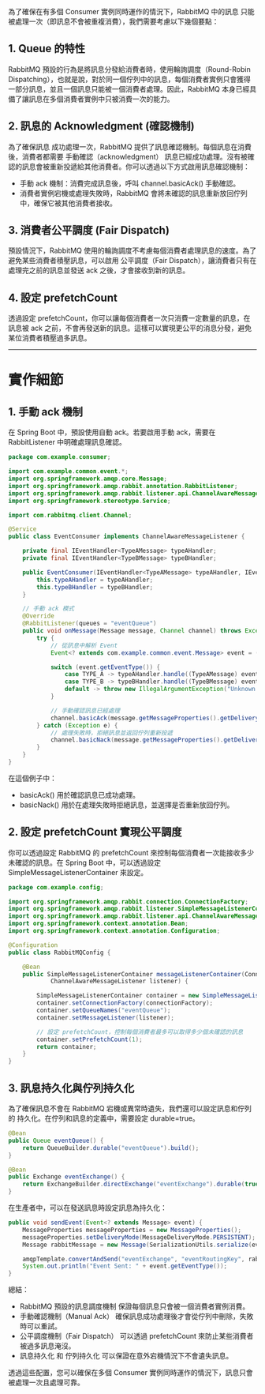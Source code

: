 

為了確保在有多個 Consumer 實例同時運作的情況下，RabbitMQ 中的訊息 只能被處理一次（即訊息不會被重複消費），我們需要考慮以下幾個要點：

## 1. Queue 的特性

RabbitMQ 預設的行為是將訊息分發給消費者時，使用輪詢調度（Round-Robin Dispatching），也就是說，對於同一個佇列中的訊息，每個消費者實例只會獲得一部分訊息，並且一個訊息只能被一個消費者處理。因此，RabbitMQ 本身已經具備了讓訊息在多個消費者實例中只被消費一次的能力。

## 2. 訊息的 Acknowledgment (確認機制)

為了確保訊息 成功處理一次，RabbitMQ 提供了訊息確認機制。每個訊息在消費後，消費者都需要 手動確認（acknowledgment） 訊息已經成功處理。沒有被確認的訊息會被重新投遞給其他消費者。你可以透過以下方式啟用訊息確認機制：

- 手動 ack 機制：消費完成訊息後，呼叫 channel.basicAck() 手動確認。
- 消費者實例宕機或處理失敗時，RabbitMQ 會將未確認的訊息重新放回佇列中，確保它被其他消費者接收。

## 3. 消費者公平調度 (Fair Dispatch)

預設情況下，RabbitMQ 使用的輪詢調度不考慮每個消費者處理訊息的速度。為了避免某些消費者積壓訊息，可以啟用 公平調度（Fair Dispatch），讓消費者只有在處理完之前的訊息並發送 ack 之後，才會接收到新的訊息。

## 4. 設定 prefetchCount

透過設定 prefetchCount，你可以讓每個消費者一次只消費一定數量的訊息，在訊息被 ack 之前，不會再發送新的訊息。這樣可以實現更公平的消息分發，避免某位消費者積壓過多訊息。

---
# 實作細節

## 1. 手動 ack 機制

在 Spring Boot 中，預設使用自動 ack。若要啟用手動 ack，需要在 RabbitListener 中明確處理訊息確認。

```java
package com.example.consumer;

import com.example.common.event.*;
import org.springframework.amqp.core.Message;
import org.springframework.amqp.rabbit.annotation.RabbitListener;
import org.springframework.amqp.rabbit.listener.api.ChannelAwareMessageListener;
import org.springframework.stereotype.Service;

import com.rabbitmq.client.Channel;

@Service
public class EventConsumer implements ChannelAwareMessageListener {

    private final IEventHandler<TypeAMessage> typeAHandler;
    private final IEventHandler<TypeBMessage> typeBHandler;

    public EventConsumer(IEventHandler<TypeAMessage> typeAHandler, IEventHandler<TypeBMessage> typeBHandler) {
        this.typeAHandler = typeAHandler;
        this.typeBHandler = typeBHandler;
    }

    // 手動 ack 模式
    @Override
    @RabbitListener(queues = "eventQueue")
    public void onMessage(Message message, Channel channel) throws Exception {
        try {
            // 從訊息中解析 Event
            Event<? extends com.example.common.event.Message> event = (Event<? extends com.example.common.event.Message>) SerializationUtils.deserialize(message.getBody());

            switch (event.getEventType()) {
                case TYPE_A -> typeAHandler.handle((TypeAMessage) event.getData());
                case TYPE_B -> typeBHandler.handle((TypeBMessage) event.getData());
                default -> throw new IllegalArgumentException("Unknown event type: " + event.getEventType());
            }

            // 手動確認訊息已經處理
            channel.basicAck(message.getMessageProperties().getDeliveryTag(), false);
        } catch (Exception e) {
            // 處理失敗時，拒絕訊息並返回佇列重新投遞
            channel.basicNack(message.getMessageProperties().getDeliveryTag(), false, true);
        }
    }
}
```
在這個例子中：

- basicAck() 用於確認訊息已成功處理。
- basicNack() 用於在處理失敗時拒絕訊息，並選擇是否重新放回佇列。

## 2. 設定 prefetchCount 實現公平調度

你可以透過設定 RabbitMQ 的 prefetchCount 來控制每個消費者一次能接收多少未確認的訊息。在 Spring Boot 中，可以透過設定 SimpleMessageListenerContainer 來設定。

```java
package com.example.config;

import org.springframework.amqp.rabbit.connection.ConnectionFactory;
import org.springframework.amqp.rabbit.listener.SimpleMessageListenerContainer;
import org.springframework.amqp.rabbit.listener.api.ChannelAwareMessageListener;
import org.springframework.context.annotation.Bean;
import org.springframework.context.annotation.Configuration;

@Configuration
public class RabbitMQConfig {

    @Bean
    public SimpleMessageListenerContainer messageListenerContainer(ConnectionFactory connectionFactory,
            ChannelAwareMessageListener listener) {

        SimpleMessageListenerContainer container = new SimpleMessageListenerContainer();
        container.setConnectionFactory(connectionFactory);
        container.setQueueNames("eventQueue");
        container.setMessageListener(listener);

        // 設定 prefetchCount，控制每個消費者最多可以取得多少個未確認的訊息
        container.setPrefetchCount(1);
        return container;
    }
}
```

## 3. 訊息持久化與佇列持久化

為了確保訊息不會在 RabbitMQ 宕機或異常時遺失，我們還可以設定訊息和佇列的 持久化。在佇列和訊息的定義中，需要設定 durable=true。

```java
@Bean
public Queue eventQueue() {
    return QueueBuilder.durable("eventQueue").build();
}

@Bean
public Exchange eventExchange() {
    return ExchangeBuilder.directExchange("eventExchange").durable(true).build();
}
```

在生產者中，可以在發送訊息時設定訊息為持久化：

```java
public void sendEvent(Event<? extends Message> event) {
    MessageProperties messageProperties = new MessageProperties();
    messageProperties.setDeliveryMode(MessageDeliveryMode.PERSISTENT); // 訊息持久化
    Message rabbitMessage = new Message(SerializationUtils.serialize(event), messageProperties);

    amqpTemplate.convertAndSend("eventExchange", "eventRoutingKey", rabbitMessage);
    System.out.println("Event Sent: " + event.getEventType());
}
```

總結：

- RabbitMQ 預設的訊息調度機制 保證每個訊息只會被一個消費者實例消費。
- 手動確認機制（Manual Ack） 確保訊息成功處理後才會從佇列中刪除，失敗時可以重試。
- 公平調度機制（Fair Dispatch） 可以透過 prefetchCount 來防止某些消費者被過多訊息淹沒。
- 訊息持久化 和 佇列持久化 可以保證在意外宕機情況下不會遺失訊息。

透過這些配置，您可以確保在多個 Consumer 實例同時運作的情況下，訊息只會被處理一次且處理可靠。